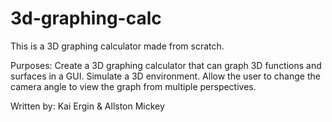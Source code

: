 # 3d-graphing-calc
This is a 3D graphing calculator made from scratch.

Purposes:
Create a 3D graphing calculator that can graph 3D functions and surfaces in a GUI.
Simulate a 3D environment.
Allow the user to change the camera angle to view the graph from multiple perspectives.

Written by:
Kai Ergin & Allston Mickey
